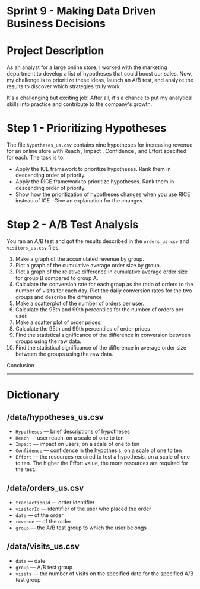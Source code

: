 # Sprint 9 - Making Data Driven Business Decisions


# Project Description

As an analyst for a large online store, I worked with the marketing department to develop a list of hypotheses that could boost our sales. Now, my challenge is to prioritize these ideas, launch an A/B test, and analyze the results to discover which strategies truly work.

It's a challenging but exciting job! After all, it's a chance to put my analytical skills into practice and contribute to the company's growth. 

# Step 1 - Prioritizing Hypotheses

The file `hypotheses_us.csv` contains nine hypotheses for increasing revenue for an online store with Reach , Impact , Confidence , and Effort specified for each. The task is to: 
- Apply the ICE framework to prioritize hypotheses. Rank them in descending order of priority. 
- Apply the RICE framework to prioritize hypotheses. Rank them in descending order of priority. 
- Show how the prioritization of hypotheses changes when you use RICE instead of ICE . Give an explanation for the changes.

# Step 2 - A/B Test Analysis

You ran an A/B test and got the results described in the `orders_us.csv` and `visitors_us.csv` files.

1. Make a graph of the accumulated revenue by group.
2. Plot a graph of the cumulative average order size by group.
3. Plot a graph of the relative difference in cumulative average order size for group B compared to group A.
4. Calculate the conversion rate for each group as the ratio of orders to the number of visits for each day. Plot the daily conversion rates for the two groups and describe the difference
5. Make a scatterplot of the number of orders per user.
6. Calculate the 95th and 99th percentiles for the number of orders per user.
7. Make a scatter plot of order prices.
8. Calculate the 95th and 99th percentiles of order prices
9. Find the statistical significance of the difference in conversion between groups using the raw data.
10. Find the statistical significance of the difference in average order size between the groups using the raw data.

Conclusion

---
# Dictionary

## /data/hypotheses_us.csv
- `Hypotheses` — brief descriptions of hypotheses
- `Reach` — user reach, on a scale of one to ten
- `Impact` — impact on users, on a scale of one to ten
- `Confidence` — confidence in the hypothesis, on a scale of one to ten
- `Effort` — the resources required to test a hypothesis, on a scale of one to ten. The higher the Effort value, the more resources are required for the test.

## /data/orders_us.csv
- `transactionId` — order identifier
- `visitorId` — identifier of the user who placed the order
- `date` — of the order
- `revenue` — of the order
- `group` — the A/B test group to which the user belongs

## /data/visits_us.csv
- `date` — date
- `group` — A/B test group
- `visits` — the number of visits on the specified date for the specified A/B test group